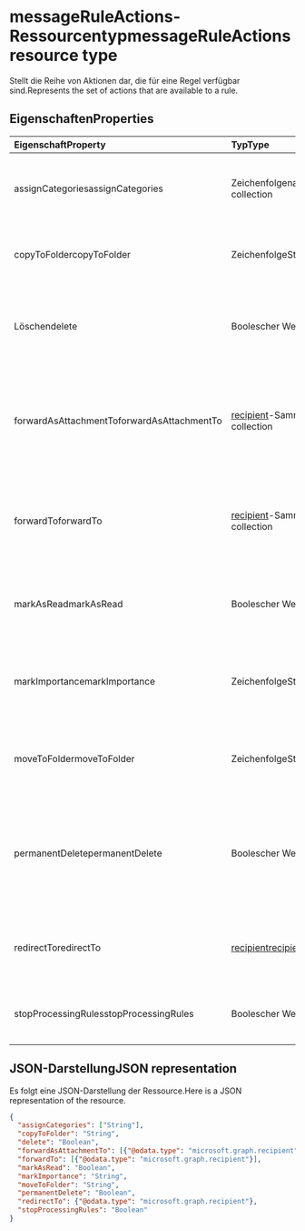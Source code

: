 # <a name="messageruleactions-resource-type"></a><span data-ttu-id="6b592-101">messageRuleActions-Ressourcentyp</span><span class="sxs-lookup"><span data-stu-id="6b592-101">messageRuleActions resource type</span></span>


<span data-ttu-id="6b592-102">Stellt die Reihe von Aktionen dar, die für eine Regel verfügbar sind.</span><span class="sxs-lookup"><span data-stu-id="6b592-102">Represents the set of actions that are available to a rule.</span></span>

## <a name="properties"></a><span data-ttu-id="6b592-103">Eigenschaften</span><span class="sxs-lookup"><span data-stu-id="6b592-103">Properties</span></span>
| <span data-ttu-id="6b592-104">Eigenschaft</span><span class="sxs-lookup"><span data-stu-id="6b592-104">Property</span></span>     | <span data-ttu-id="6b592-105">Typ</span><span class="sxs-lookup"><span data-stu-id="6b592-105">Type</span></span>   |<span data-ttu-id="6b592-106">Beschreibung</span><span class="sxs-lookup"><span data-stu-id="6b592-106">Description</span></span>|
|:---------------|:--------|:----------|
| <span data-ttu-id="6b592-107">assignCategories</span><span class="sxs-lookup"><span data-stu-id="6b592-107">assignCategories</span></span> | <span data-ttu-id="6b592-108">Zeichenfolgenauflistung</span><span class="sxs-lookup"><span data-stu-id="6b592-108">String collection</span></span> | <span data-ttu-id="6b592-109">Eine Liste von Kategorien, die einer Nachricht zugewiesen werden sollen.</span><span class="sxs-lookup"><span data-stu-id="6b592-109">A list of categories to be assigned to a message.</span></span> |
| <span data-ttu-id="6b592-110">copyToFolder</span><span class="sxs-lookup"><span data-stu-id="6b592-110">copyToFolder</span></span> | <span data-ttu-id="6b592-111">Zeichenfolge</span><span class="sxs-lookup"><span data-stu-id="6b592-111">String</span></span> | <span data-ttu-id="6b592-112">Die ID eines Ordners, in den eine Nachricht kopiert werden soll.</span><span class="sxs-lookup"><span data-stu-id="6b592-112">The ID of a folder that a message is to be copied to.</span></span> |
| <span data-ttu-id="6b592-113">Löschen</span><span class="sxs-lookup"><span data-stu-id="6b592-113">delete</span></span> | <span data-ttu-id="6b592-114">Boolescher Wert</span><span class="sxs-lookup"><span data-stu-id="6b592-114">Boolean</span></span> | <span data-ttu-id="6b592-115">Gibt an, ob eine Nachricht in den Ordner „Gelöschte Elemente“ verschoben werden soll.</span><span class="sxs-lookup"><span data-stu-id="6b592-115">Indicates whether a message should be moved to the Deleted Items folder.</span></span> |
| <span data-ttu-id="6b592-116">forwardAsAttachmentTo</span><span class="sxs-lookup"><span data-stu-id="6b592-116">forwardAsAttachmentTo</span></span> | <span data-ttu-id="6b592-117">[recipient](recipient.md)-Sammlung</span><span class="sxs-lookup"><span data-stu-id="6b592-117">[recipient](recipient.md) collection</span></span> | <span data-ttu-id="6b592-118">Die E-Mail-Adressen der Empfänger, an die eine Nachricht als Anlage weitergeleitet werden soll.</span><span class="sxs-lookup"><span data-stu-id="6b592-118">The email addresses of the recipients to which a message should be forwarded as an attachment.</span></span> |
| <span data-ttu-id="6b592-119">forwardTo</span><span class="sxs-lookup"><span data-stu-id="6b592-119">forwardTo</span></span> | <span data-ttu-id="6b592-120">[recipient](recipient.md)-Sammlung</span><span class="sxs-lookup"><span data-stu-id="6b592-120">[recipient](recipient.md) collection</span></span> | <span data-ttu-id="6b592-121">Die E-Mail-Adressen der Empfänger, an die eine Nachricht weitergeleitet werden soll.</span><span class="sxs-lookup"><span data-stu-id="6b592-121">The email addresses of the recipients to which a message should be forwarded.</span></span> |
| <span data-ttu-id="6b592-122">markAsRead</span><span class="sxs-lookup"><span data-stu-id="6b592-122">markAsRead</span></span> | <span data-ttu-id="6b592-123">Boolescher Wert</span><span class="sxs-lookup"><span data-stu-id="6b592-123">Boolean</span></span> | <span data-ttu-id="6b592-124">Gibt an, ob eine Nachricht als gelesen markiert werden soll.</span><span class="sxs-lookup"><span data-stu-id="6b592-124">Indicates whether a message should be marked as read.</span></span> |
| <span data-ttu-id="6b592-125">markImportance</span><span class="sxs-lookup"><span data-stu-id="6b592-125">markImportance</span></span> | <span data-ttu-id="6b592-126">Zeichenfolge</span><span class="sxs-lookup"><span data-stu-id="6b592-126">String</span></span> | <span data-ttu-id="6b592-127">Legt die Wichtigkeit der Nachricht fest. Die folgenden Einstellungen sind möglich: `low`, `normal`, `high`.</span><span class="sxs-lookup"><span data-stu-id="6b592-127">Sets the importance of the message, which can be: `low`, `normal`, `high`.</span></span> |
| <span data-ttu-id="6b592-128">moveToFolder</span><span class="sxs-lookup"><span data-stu-id="6b592-128">moveToFolder</span></span> |  <span data-ttu-id="6b592-129">Zeichenfolge</span><span class="sxs-lookup"><span data-stu-id="6b592-129">String</span></span>| <span data-ttu-id="6b592-130">Die ID des Ordners, in den eine Nachricht verschoben wird.</span><span class="sxs-lookup"><span data-stu-id="6b592-130">The ID of the folder that a message will be moved to.</span></span> |
| <span data-ttu-id="6b592-131">permanentDelete</span><span class="sxs-lookup"><span data-stu-id="6b592-131">permanentDelete</span></span> | <span data-ttu-id="6b592-132">Boolescher Wert</span><span class="sxs-lookup"><span data-stu-id="6b592-132">Boolean</span></span> | <span data-ttu-id="6b592-133">Gibt an, ob eine Nachricht dauerhaft gelöscht und nicht im Ordner „Gelöschte Elemente“ gespeichert werden soll.</span><span class="sxs-lookup"><span data-stu-id="6b592-133">Indicates whether a message should be permanently deleted and not saved to the Deleted Items folder.</span></span> |
| <span data-ttu-id="6b592-134">redirectTo</span><span class="sxs-lookup"><span data-stu-id="6b592-134">redirectTo</span></span> | [<span data-ttu-id="6b592-135">recipient</span><span class="sxs-lookup"><span data-stu-id="6b592-135">recipient</span></span>](recipient.md) | <span data-ttu-id="6b592-136">Die E-Mail-Adresse, an die eine Nachricht umgeleitet werden soll.</span><span class="sxs-lookup"><span data-stu-id="6b592-136">The email address to which a message should be redirected.</span></span> |
| <span data-ttu-id="6b592-137">stopProcessingRules</span><span class="sxs-lookup"><span data-stu-id="6b592-137">stopProcessingRules</span></span> | <span data-ttu-id="6b592-138">Boolescher Wert</span><span class="sxs-lookup"><span data-stu-id="6b592-138">Boolean</span></span> | <span data-ttu-id="6b592-139">Gibt an, ob nachfolgende Regeln ausgewertet werden sollen.</span><span class="sxs-lookup"><span data-stu-id="6b592-139">Indicates whether subsequent rules should be evaluated.</span></span> |


## <a name="json-representation"></a><span data-ttu-id="6b592-140">JSON-Darstellung</span><span class="sxs-lookup"><span data-stu-id="6b592-140">JSON representation</span></span>
<span data-ttu-id="6b592-141">Es folgt eine JSON-Darstellung der Ressource.</span><span class="sxs-lookup"><span data-stu-id="6b592-141">Here is a JSON representation of the resource.</span></span>

<!-- {
  "blockType": "resource",
  "optionalProperties": [
   ],
  "@odata.type": "microsoft.graph.messageRuleActions"
}-->

```json
{
  "assignCategories": ["String"],
  "copyToFolder": "String",
  "delete": "Boolean",
  "forwardAsAttachmentTo": [{"@odata.type": "microsoft.graph.recipient"}],
  "forwardTo": [{"@odata.type": "microsoft.graph.recipient"}],
  "markAsRead": "Boolean",
  "markImportance": "String",
  "moveToFolder": "String",
  "permanentDelete": "Boolean",
  "redirectTo": {"@odata.type": "microsoft.graph.recipient"},
  "stopProcessingRules": "Boolean"
}

```

<!-- uuid: 8fcb5dbc-d5aa-4681-8e31-b001d5168d79
2015-10-25 14:57:30 UTC -->
<!-- {
  "type": "#page.annotation",
  "description": "messageRuleActions resource",
  "keywords": "",
  "section": "documentation",
  "tocPath": ""
}-->